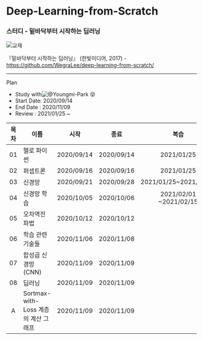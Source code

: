 # Deep-Learning-from-Scratch
### 스터디 - 밑바닥부터 시작하는 딥러닝

![교재](https://camo.githubusercontent.com/7e1a295ccd66bcb552ff2405bbbf831524e8a215/68747470733a2f2f7777772e68616e6269742e636f2e6b722f646174612f626f6f6b732f42383437353833313139385f6c2e6a7067)

『밑바닥부터 시작하는 딥러닝』 (한빛미디어, 2017) - https://github.com/WegraLee/deep-learning-from-scratch/

---

Plan
* Study with![@Youngmi-Park](https://github.com/Youngmi-Park) 😝
* Start Date: 2020/09/14
* End Date : 2020/11/09
* Review : 2021/01/25 ~ 

| 목차 | 이름                                 |    시작    |    종료    |          복습          |
| :--: | ------------------------------------ | :--------: | :--------: | :--------------------: |
|  01  | 헬로 파이썬                          | 2020/09/14 | 2020/09/14 |       2021/01/25       |
|  02  | 퍼셉트론                             | 2020/09/16 | 2020/09/16 |       2021/01/25       |
|  03  | 신경망                               | 2020/09/21 | 2020/09/28 | 2021/01/25~2021/02/01  |
|  04  | 신경망 학습                          | 2020/10/05 | 2020/10/06 | 2021/02/01 ~2021/02/15 |
|  05  | 오차역전파법                         | 2020/10/12 | 2020/10/12 |                        |
|  06  | 학습 관련 기술들                     | 2020/11/06 | 2020/11/08 |                        |
|  07  | 합성곱 신경망(CNN)                   | 2020/11/09 | 2020/11/09 |                        |
|  08  | 딥러닝                               | 2020/11/09 | 2020/11/09 |                        |
|  A   | Sortmax-with-Loss 계층의 계산 그래프 | 2020/11/09 | 2020/11/09 |                        |

